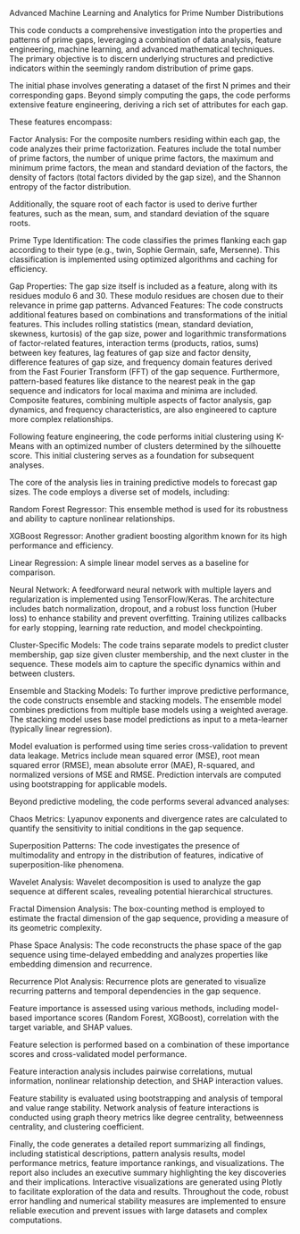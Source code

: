 Advanced Machine Learning and Analytics for Prime Number Distributions

This code conducts a comprehensive investigation into the properties and patterns of prime gaps, leveraging a combination of data analysis, feature engineering, machine learning, and advanced mathematical techniques. The primary objective is to discern underlying structures and predictive indicators within the seemingly random distribution of prime gaps.

The initial phase involves generating a dataset of the first N primes and their corresponding gaps. Beyond simply computing the gaps, the code performs extensive feature engineering, deriving a rich set of attributes for each gap.

These features encompass:

Factor Analysis: For the composite numbers residing within each gap, the code analyzes their prime factorization. Features include the total number of prime factors, the number of unique prime factors, the maximum and minimum prime factors, the mean and standard deviation of the factors, the density of factors (total factors divided by the gap size), and the Shannon entropy of the factor distribution. 

Additionally, the square root of each factor is used to derive further features, such as the mean, sum, and standard deviation of the square roots.

Prime Type Identification: The code classifies the primes flanking each gap according to their type (e.g., twin, Sophie Germain, safe, Mersenne). This classification is implemented using optimized algorithms and caching for efficiency.

Gap Properties: The gap size itself is included as a feature, along with its residues modulo 6 and 30. These modulo residues are chosen due to their relevance in prime gap patterns.
Advanced Features: The code constructs additional features based on combinations and transformations of the initial features. This includes rolling statistics (mean, standard deviation, skewness, kurtosis) of the gap size, power and logarithmic transformations of factor-related features, interaction terms (products, ratios, sums) between key features, lag features of gap size and factor density, difference features of gap size, and frequency domain features derived from the Fast Fourier Transform (FFT) of the gap sequence. Furthermore, pattern-based features like distance to the nearest peak in the gap sequence and indicators for local maxima and minima are included. Composite features, combining multiple aspects of factor analysis, gap dynamics, and frequency characteristics, are also engineered to capture more complex relationships.

Following feature engineering, the code performs initial clustering using K-Means with an optimized number of clusters determined by the silhouette score. This initial clustering serves as a foundation for subsequent analyses.

The core of the analysis lies in training predictive models to forecast gap sizes. The code employs a diverse set of models, including:

Random Forest Regressor: This ensemble method is used for its robustness and ability to capture nonlinear relationships.

XGBoost Regressor: Another gradient boosting algorithm known for its high performance and efficiency.

Linear Regression: A simple linear model serves as a baseline for comparison.

Neural Network: A feedforward neural network with multiple layers and regularization is implemented using TensorFlow/Keras. The architecture includes batch normalization, dropout, and a robust loss function (Huber loss) to enhance stability and prevent overfitting. Training utilizes callbacks for early stopping, learning rate reduction, and model checkpointing.

Cluster-Specific Models: The code trains separate models to predict cluster membership, gap size given cluster membership, and the next cluster in the sequence. These models aim to capture the specific dynamics within and between clusters.

Ensemble and Stacking Models: To further improve predictive performance, the code constructs ensemble and stacking models. The ensemble model combines predictions from multiple base models using a weighted average. The stacking model uses base model predictions as input to a meta-learner (typically linear regression).

Model evaluation is performed using time series cross-validation to prevent data leakage. Metrics include mean squared error (MSE), root mean squared error (RMSE), mean absolute error (MAE), R-squared, and normalized versions of MSE and RMSE. Prediction intervals are computed using bootstrapping for applicable models.

Beyond predictive modeling, the code performs several advanced analyses:

Chaos Metrics: Lyapunov exponents and divergence rates are calculated to quantify the sensitivity to initial conditions in the gap sequence.

Superposition Patterns: The code investigates the presence of multimodality and entropy in the distribution of features, indicative of superposition-like phenomena.

Wavelet Analysis: Wavelet decomposition is used to analyze the gap sequence at different scales, revealing potential hierarchical structures.

Fractal Dimension Analysis: The box-counting method is employed to estimate the fractal dimension of the gap sequence, providing a measure of its geometric complexity.

Phase Space Analysis: The code reconstructs the phase space of the gap sequence using time-delayed embedding and analyzes properties like embedding dimension and recurrence.

Recurrence Plot Analysis: Recurrence plots are generated to visualize recurring patterns and temporal dependencies in the gap sequence.

Feature importance is assessed using various methods, including model-based importance scores (Random Forest, XGBoost), correlation with the target variable, and SHAP values.

Feature selection is performed based on a combination of these importance scores and cross-validated model performance.

Feature interaction analysis includes pairwise correlations, mutual information, nonlinear relationship detection, and SHAP interaction values.

Feature stability is evaluated using bootstrapping and analysis of temporal and value range stability. Network analysis of feature interactions is conducted using graph theory metrics like degree centrality, betweenness centrality, and clustering coefficient.

Finally, the code generates a detailed report summarizing all findings, including statistical descriptions, pattern analysis results, model performance metrics, feature importance rankings, and visualizations. The report also includes an executive summary highlighting the key discoveries and their implications. Interactive visualizations are generated using Plotly to facilitate exploration of the data and results. Throughout the code, robust error handling and numerical stability measures are implemented to ensure reliable execution and prevent issues with large datasets and complex computations.
